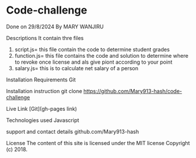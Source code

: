 # Code-challenge
Done on 29/8/2024
By MARY WANJIRU

Descriptions
It contain thre files
1. script.js= this file contain the code to determine student grades
2. function.js= this file contains the code and solution to determine where to revoke once license and als give piont according to your point
3. salary.js= this is to calculate net salary of a person

Installation Requirements
Git

Installation instruction
git clone https://github.com/Mary913-hash/code-challenge

Live Link
[Git](gh-pages link)

Technologies used
Javascript

support and contact details
github.com/Mary913-hash

License
The content of this site is licensed under the MIT license
Copyright (c) 2018.

